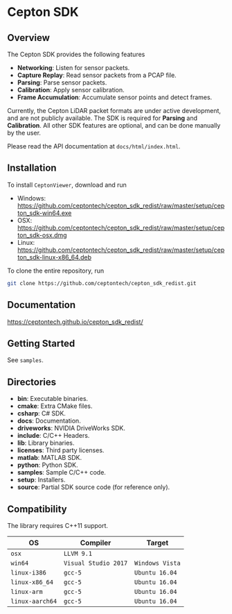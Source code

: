 # Cepton SDK

## Overview

The Cepton SDK provides the following features

- **Networking**: Listen for sensor packets.
- **Capture Replay**: Read sensor packets from a PCAP file.
- **Parsing**: Parse sensor packets.
- **Calibration**: Apply sensor calibration.
- **Frame Accumulation**: Accumulate sensor points and detect frames.

Currently, the Cepton LiDAR packet formats are under active development, and are not publicly available. The SDK is required for **Parsing** and **Calibration**. All other SDK features are optional, and can be done manually by the user.

Please read the API documentation at `docs/html/index.html`.

## Installation

To install `CeptonViewer`, download and run

- Windows: <https://github.com/ceptontech/cepton_sdk_redist/raw/master/setup/cepton_sdk-win64.exe>
- OSX: <https://github.com/ceptontech/cepton_sdk_redist/raw/master/setup/cepton_sdk-osx.dmg>
- Linux: <https://github.com/ceptontech/cepton_sdk_redist/raw/master/setup/cepton_sdk-linux-x86_64.deb>

To clone the entire repository, run

```sh
git clone https://github.com/ceptontech/cepton_sdk_redist.git
```

## Documentation

<https://ceptontech.github.io/cepton_sdk_redist/>

## Getting Started

See `samples`.

## Directories

- **bin**: Executable binaries.
- **cmake**: Extra CMake files.
- **csharp**: C# SDK.
- **docs**: Documentation.
- **driveworks**: NVIDIA DriveWorks SDK.
- **include**: C/C++ Headers.
- **lib**: Library binaries.
- **licenses**: Third party licenses.
- **matlab**: MATLAB SDK.
- **python**: Python SDK.
- **samples**: Sample C/C++ code.
- **setup**: Installers.
- **source**: Partial SDK source code (for reference only).

## Compatibility

The library requires C++11 support.

| OS              | Compiler             | Target          |
| --------------- | -------------------- | --------------- |
| `osx`           | `LLVM 9.1`           |                 |
| `win64`         | `Visual Studio 2017` | `Windows Vista` |
| `linux-i386`    | `gcc-5`              | `Ubuntu 16.04`  |
| `linux-x86_64`  | `gcc-5`              | `Ubuntu 16.04`  |
| `linux-arm`     | `gcc-5`              | `Ubuntu 16.04`  |
| `linux-aarch64` | `gcc-5`              | `Ubuntu 16.04`  |
